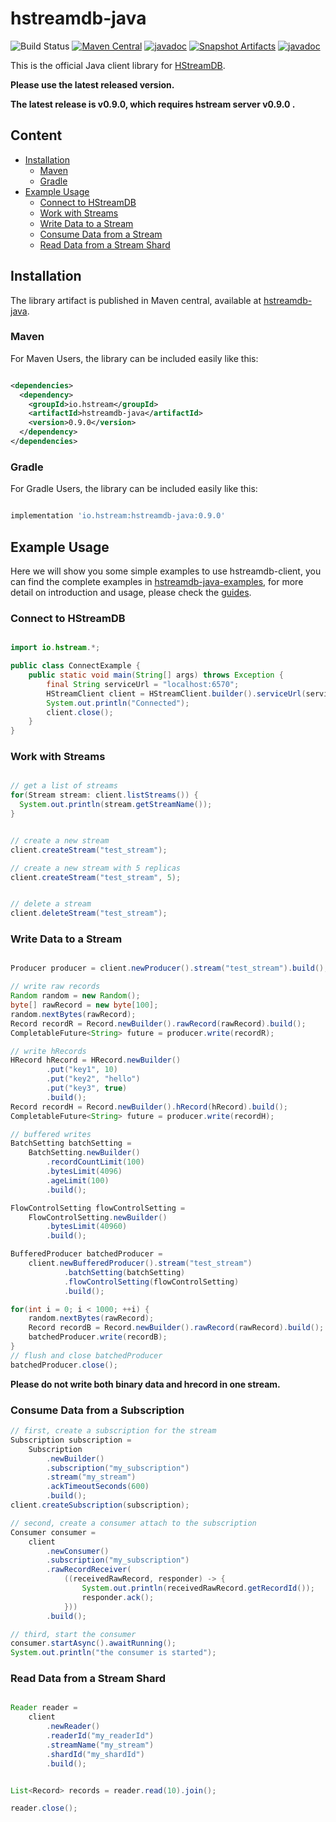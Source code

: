 # hstreamdb-java

![Build Status](https://github.com/hstreamdb/hstreamdb-java/actions/workflows/main.yml/badge.svg)
[![Maven Central](https://img.shields.io/maven-central/v/io.hstream/hstreamdb-java)](https://search.maven.org/artifact/io.hstream/hstreamdb-java)
[![javadoc](https://javadoc.io/badge2/io.hstream/hstreamdb-java/0.9.0/javadoc.svg)](https://javadoc.io/doc/io.hstream/hstreamdb-java/0.9.0)
[![Snapshot Artifacts](https://img.shields.io/nexus/s/https/s01.oss.sonatype.org/io.hstream/hstreamdb-java.svg)](https://s01.oss.sonatype.org/content/repositories/snapshots/io/hstream/hstreamdb-java/0.9.0-SNAPSHOT/)
[![javadoc](https://javadoc.io/badge2/io.hstream/hstreamdb-java/0.9.0-SNAPSHOT/javadoc.svg)](https://hstreamdb.github.io/hstreamdb-java/javadoc/)

This is the official Java client library for [HStreamDB](https://hstream.io/).

**Please use the latest released version.**

**The latest release is v0.9.0, which requires hstream server v0.9.0 .**

## Content
- [Installation](#installation)
    - [Maven](#maven)
    - [Gradle](#gradle)
- [Example Usage](#example-usage)
    - [Connect to HStreamDB](#connect-to-hstreamdb)
    - [Work with Streams](#work-with-streams)
    - [Write Data to a Stream](#write-data-to-a-stream)
    - [Consume Data from a Stream](#consume-data-from-a-subscription)
    - [Read Data from a Stream Shard](#read-data-from-a-stream-shard)


## Installation

The library artifact is published in Maven central,
available at [hstreamdb-java](https://search.maven.org/artifact/io.hstream/hstreamdb-java).

### Maven

For Maven Users, the library can be included easily like this:

```xml

<dependencies>
  <dependency>
    <groupId>io.hstream</groupId>
    <artifactId>hstreamdb-java</artifactId>
    <version>0.9.0</version>
  </dependency>
</dependencies>

```

### Gradle

For Gradle Users, the library can be included easily like this:

```groovy

implementation 'io.hstream:hstreamdb-java:0.9.0'

```

## Example Usage

Here we will show you some simple examples to use hstreamdb-client,
you can find the complete examples in [hstreamdb-java-examples](https://github.com/hstreamdb/hstreamdb-java-examples),
for more detail on introduction and usage, please check the [guides](https://hstream.io/docs/en/latest/guides/write.html).

### Connect to HStreamDB

```java

import io.hstream.*;

public class ConnectExample {
    public static void main(String[] args) throws Exception {
        final String serviceUrl = "localhost:6570";
        HStreamClient client = HStreamClient.builder().serviceUrl(serviceUrl).build();
        System.out.println("Connected");
        client.close();
    }
}

```

### Work with Streams

```java

// get a list of streams
for(Stream stream: client.listStreams()) {
  System.out.println(stream.getStreamName());
}


// create a new stream
client.createStream("test_stream");

// create a new stream with 5 replicas
client.createStream("test_stream", 5);


// delete a stream
client.deleteStream("test_stream");

```

### Write Data to a Stream

```java

Producer producer = client.newProducer().stream("test_stream").build();

// write raw records
Random random = new Random();
byte[] rawRecord = new byte[100];
random.nextBytes(rawRecord);
Record recordR = Record.newBuilder().rawRecord(rawRecord).build();
CompletableFuture<String> future = producer.write(recordR);

// write hRecords
HRecord hRecord = HRecord.newBuilder()
        .put("key1", 10)
        .put("key2", "hello")
        .put("key3", true)
        .build();
Record recordH = Record.newBuilder().hRecord(hRecord).build();
CompletableFuture<String> future = producer.write(recordH);

// buffered writes
BatchSetting batchSetting =
    BatchSetting.newBuilder()
        .recordCountLimit(100)
        .bytesLimit(4096)
        .ageLimit(100)
        .build();

FlowControlSetting flowControlSetting =
    FlowControlSetting.newBuilder()
        .bytesLimit(40960)
        .build();

BufferedProducer batchedProducer =
    client.newBufferedProducer().stream("test_stream")
            .batchSetting(batchSetting)
            .flowControlSetting(flowControlSetting)
            .build();

for(int i = 0; i < 1000; ++i) {
    random.nextBytes(rawRecord);
    Record recordB = Record.newBuilder().rawRecord(rawRecord).build();
    batchedProducer.write(recordB);
}
// flush and close batchedProducer
batchedProducer.close();

```

**Please do not write both binary data and hrecord in one stream.**


### Consume Data from a Subscription

```java
// first, create a subscription for the stream
Subscription subscription = 
    Subscription
        .newBuilder()
        .subscription("my_subscription")
        .stream("my_stream")
        .ackTimeoutSeconds(600)
        .build();
client.createSubscription(subscription);

// second, create a consumer attach to the subscription
Consumer consumer =
    client
        .newConsumer()
        .subscription("my_subscription")
        .rawRecordReceiver(
            ((receivedRawRecord, responder) -> {
                System.out.println(receivedRawRecord.getRecordId());
                responder.ack();
            }))
        .build();

// third, start the consumer
consumer.startAsync().awaitRunning();
System.out.println("the consumer is started");

```

### Read Data from a Stream Shard

```java

Reader reader =
    client
        .newReader()
        .readerId("my_readerId")
        .streamName("my_stream")
        .shardId("my_shardId")
        .build();


List<Record> records = reader.read(10).join();

reader.close();

```